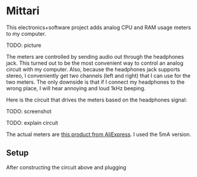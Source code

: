 # Mittari

This electronics+software project adds analog CPU and RAM usage meters to my computer.

TODO: picture

The meters are controlled by sending audio out through the headphones jack.
This turned out to be the most convenient way to control an analog circuit with my computer.
Also, because the headphones jack supports stereo,
I conveniently get two channels (left and right) that I can use for the two meters.
The only downside is that if I connect my headphones to the wrong place,
I will hear annoying and loud 1kHz beeping.

Here is the circuit that drives the meters based on the headphones signal:

TODO: screenshot

TODO: explain circuit

The actual meters are [this product from AliExpress](https://www.aliexpress.com/item/1005004735059319.html).
I used the 5mA version.


## Setup

After constructing the circuit above and plugging

